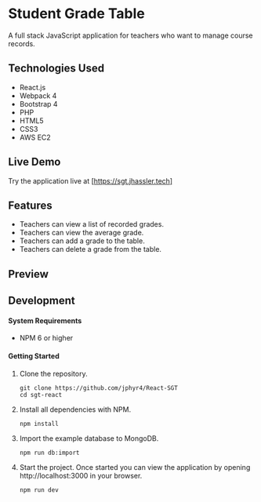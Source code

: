 # Student Grade Table

A full stack JavaScript application for teachers who want to manage course records.

## Technologies Used

- React.js
- Webpack 4
- Bootstrap 4
- PHP
- HTML5
- CSS3
- AWS EC2

## Live Demo

Try the application live at [https://sgt.jhassler.tech]

## Features

- Teachers can view a list of recorded grades.
- Teachers can view the average grade.
- Teachers can add a grade to the table.
- Teachers can delete a grade from the table.

## Preview

## Development

#### System Requirements

- NPM 6 or higher

#### Getting Started

1. Clone the repository.

    ```shell
    git clone https://github.com/jphyr4/React-SGT
    cd sgt-react
    ```

1. Install all dependencies with NPM.

    ```shell
    npm install
    ```

1. Import the example database to MongoDB.

    ```shell
    npm run db:import
    ```

1. Start the project. Once started you can view the application by opening http://localhost:3000 in your browser.

    ```shell
    npm run dev
    ```
